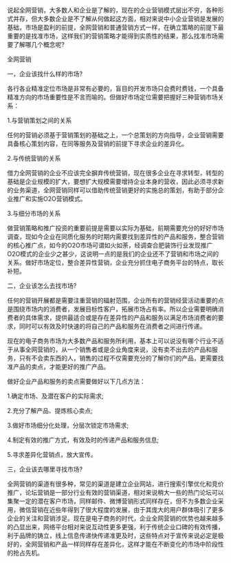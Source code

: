 

说起全网营销，大多数人和企业是了解的，现在的企业营销模式层出不穷，各种形式并存，但大多数企业是不了解从何做起这方面，相对来说中小企业营销是发展的基础，市场是盈利的前提，全网营销和普通营销方式一样，在确立策略的前提下最重要的是找准市场，这样我们的营销策略才能得到实质性的结果，那么找准市场需要了解哪几个概念呢?

全网营销

 一，企业该找什么样的市场?

各行各业精准定位市场是非常有必要的，盲目的开发市场只会费时费钱，一个具备精准方向的市场重要性是不言而喻的。但做好市场定位需要把握好三种营销市场关系：

1.与营销策划之间的关系

任何的营销必须基于营销策划的基础之上，一个总策划的方向指导，企业营销需要具备核心策划内容，在同等服务及营销的前提下寻求企业的差异化。

2.与传统营销的关系

借力全网营销的企业不应该完全摒弃传统营销，现在很多企业在寻求转型，转型的基础是企业规模的扩大，要想扩大规模需要增持企业本身的营收，因此必须寻求新的业务渠道，全网营销同样可以借助传统营销更好的实施总的策划，有助于部分企业推广和实施O2O营销模式。

3.与细分市场的关系

做营销策略和推广投资的重要前提是需要以实际为基础，前期需要充分的好好市场调查，现如今企业在同质化服务的时期内需要找到差异性的产品和服务，整合营销的核心推广点，如今的O2O市场可谓如火如荼，经调查合肥装饰行业发现推广O2O模式的企业少之甚少，这说明一点的是我们的企业还不了营销和市场之间的关系。做好市场定位，整合差异性营销，企业充分抓住电子商务平台的特点，取长补短。

 二，企业该怎么去找市场?

任何的营销开展都是需要注重营销的辐射范围，企业所有的营销经营活动重要的点是围绕市场内的消费者，发展目标性客户，拓展市场占有率。所以企业需要明确消费者的具体需求，提供最适合或是存在差异性的产品和服务以满足市场消费者的要求，同时可以有效及时快速的将自己的产品和服务在消费者之间进行传递。

现在的电子商务市场为大多数产品和服务所利用，基本上可以说没有哪个行业不适于从事全网营销的，从一个销售者或是企业角度来说，没有卖不出去的产品和服务，只有不会卖东西的人，销售的过程不仅需要充分的了解你们的产品，更需要找准产品的卖点，才能更好的推广产品。

 做好企业产品和服务的卖点需要做好以下几点方法：

1.确定市场、及潜在客户的实际需求;

2.充分了解产品、提炼核心卖点;

3.做好市场细分化处理，分层次锁定市场需求;

4.制定有效的推广方式，有效及时的传递产品和服务信息;

5.寻求差异化营销点，放大宣传。

 三，企业该去哪里寻找市场?

全网营销的渠道有很多种，常见的渠道是建立企业网站，进行搜索引擎优化和竞价推广，论坛营销是一部分行业有效的营销渠道，相对来说稍大一些的热门论坛可以集聚一定的潜在客户市场，同样邮件、微博营销形式同样存在，但不为多数企业采用，微信营销在近些年得到了很大程度的发展，由于其庞大的用户群体吸引了更多企业的关注和营销涉足。现在是电子商务的时代，企业全网营销的优势也越来越多的凸显出来，网络平台相对来说互动性更多更强，利于传统企业口碑的有效传播，利于品牌的铸立，线上信息传递快传递准更及时，这些特点对于宣传来说必定是极好的，全网营销和产品一样同样存在差异化，这样才能在不断变化的市场中阶段性的抢占先机。
